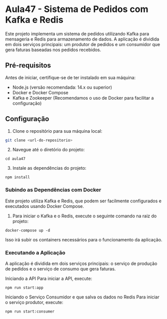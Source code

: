 # Aula47 - Sistema de Pedidos com Kafka e Redis

Este projeto implementa um sistema de pedidos utilizando Kafka para mensageria e Redis para armazenamento de dados. A aplicação é dividida em dois serviços principais: um produtor de pedidos e um consumidor que gera faturas baseadas nos pedidos recebidos.

## Pré-requisitos

Antes de iniciar, certifique-se de ter instalado em sua máquina:

- Node.js (versão recomendada: 14.x ou superior)
- Docker e Docker Compose
- Kafka e Zookeeper (Recomendamos o uso de Docker para facilitar a configuração)

## Configuração

1. Clone o repositório para sua máquina local:

```sh
git clone <url-do-repositorio>
````

2. Navegue até o diretório do projeto:

```
cd aula47
```
 3. Instale as dependências do projeto:
```
npm install
```

### Subindo as Dependências com Docker
Este projeto utiliza Kafka e Redis, que podem ser facilmente configurados e executados usando Docker Compose.

1. Para iniciar o Kafka e o Redis, execute o seguinte comando na raiz do projeto:
```
docker-compose up -d
```

Isso irá subir os containers necessários para o funcionamento da aplicação.

### Executando a Aplicação
A aplicação é dividida em dois serviços principais: o serviço de produção de pedidos e o serviço de consumo que gera faturas.

Iniciando a API
Para iniciar a API, execute:

```
npm run start:app
```

Iniciando o Serviço Consumidor e que salva os dados no Redis
Para iniciar o serviço produtor, execute:

```
npm run start:consumer
```
